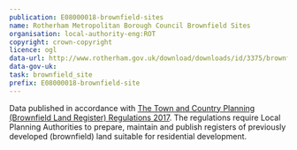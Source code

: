 ```yaml
---
publication: E08000018-brownfield-sites
name: Rotherham Metropolitan Borough Council Brownfield Sites
organisation: local-authority-eng:ROT
copyright: crown-copyright
licence: ogl
data-url: http://www.rotherham.gov.uk/download/downloads/id/3375/brownfield_land_register_2017.csv
data-gov-uk: 
task: brownfield_site
prefix: E08000018-brownfield-site
---
```


Data published in accordance with [The Town and Country Planning (Brownfield Land Register) Regulations 2017](http://www.legislation.gov.uk/uksi/2017/403/contents/made).
The regulations require Local Planning Authorities to prepare, maintain and publish registers of previously developed (brownfield) land suitable for residential development.

